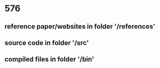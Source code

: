 # 576
## reference paper/websites in folder '/references'
## source code in folder '/src'
## compiled files in folder '/bin'